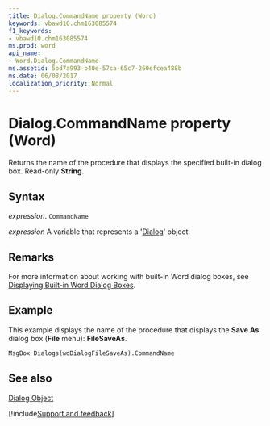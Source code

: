 ```yaml
---
title: Dialog.CommandName property (Word)
keywords: vbawd10.chm163085574
f1_keywords:
- vbawd10.chm163085574
ms.prod: word
api_name:
- Word.Dialog.CommandName
ms.assetid: 5bd7a993-b40e-57ca-65c7-260efcea488b
ms.date: 06/08/2017
localization_priority: Normal
---
```



# Dialog.CommandName property (Word)

Returns the name of the procedure that displays the specified built-in dialog box. Read-only  **String**.


## Syntax

_expression_. `CommandName`

_expression_ A variable that represents a '[Dialog](Word.Dialog.md)' object.


## Remarks

For more information about working with built-in Word dialog boxes, see [Displaying Built-in Word Dialog Boxes](../word/Concepts/Customizing-Word/displaying-built-in-word-dialog-boxes.md).


## Example

This example displays the name of the procedure that displays the  **Save As** dialog box (**File** menu): **FileSaveAs**.


```vb
MsgBox Dialogs(wdDialogFileSaveAs).CommandName
```


## See also


[Dialog Object](Word.Dialog.md)

[!include[Support and feedback](~/includes/feedback-boilerplate.md)]